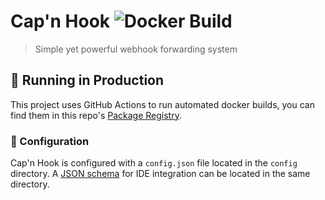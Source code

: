 # Cap'n Hook ![Docker Build](https://github.com/lolPants/capn-hook/workflows/Docker%20Build/badge.svg)
> Simple yet powerful webhook forwarding system

## 🚀 Running in Production
This project uses GitHub Actions to run automated docker builds, you can find them in this repo's [Package Registry](https://github.com/lolPants/capn-hook/packages).

### 📝 Configuration
Cap'n Hook is configured with a `config.json` file located in the `config` directory.
A [JSON schema](https://github.com/lolPants/capn-hook/blob/master/config/config.schema.json) for IDE integration can be located in the same directory.
